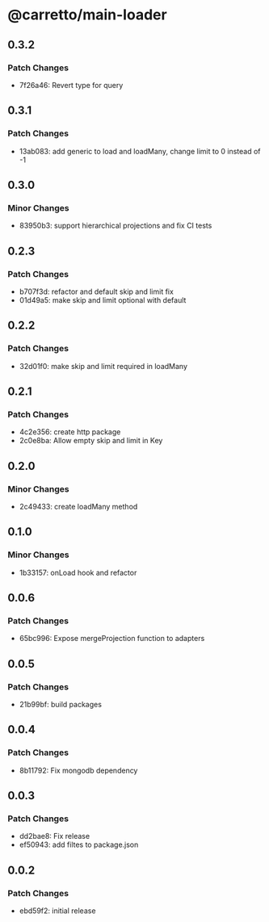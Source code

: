 # @carretto/main-loader

## 0.3.2

### Patch Changes

- 7f26a46: Revert type for query

## 0.3.1

### Patch Changes

- 13ab083: add generic to load and loadMany, change limit to 0 instead of -1

## 0.3.0

### Minor Changes

- 83950b3: support hierarchical projections and fix CI tests

## 0.2.3

### Patch Changes

- b707f3d: refactor and default skip and limit fix
- 01d49a5: make skip and limit optional with default

## 0.2.2

### Patch Changes

- 32d01f0: make skip and limit required in loadMany

## 0.2.1

### Patch Changes

- 4c2e356: create http package
- 2c0e8ba: Allow empty skip and limit in Key

## 0.2.0

### Minor Changes

- 2c49433: create loadMany method

## 0.1.0

### Minor Changes

- 1b33157: onLoad hook and refactor

## 0.0.6

### Patch Changes

- 65bc996: Expose mergeProjection function to adapters

## 0.0.5

### Patch Changes

- 21b99bf: build packages

## 0.0.4

### Patch Changes

- 8b11792: Fix mongodb dependency

## 0.0.3

### Patch Changes

- dd2bae8: Fix release
- ef50943: add filtes to package.json

## 0.0.2

### Patch Changes

- ebd59f2: initial release
